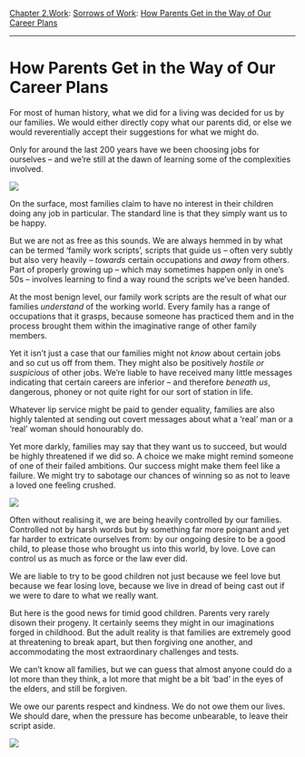 [Chapter 2.Work](https://www.theschooloflife.com/thebookoflife/category/work/): [Sorrows of Work](https://www.theschooloflife.com/thebookoflife/category/work/sorrows-of-work/): [How Parents Get in the Way of Our Career Plans](https://www.theschooloflife.com/thebookoflife/how-parents-get-in-the-way-of-our-career-plans/)

* * *

# How Parents Get in the Way of Our Career Plans

For most of human history, what we did for a living was decided for us by our families. We would either directly copy what our parents did, or else we would reverentially accept their suggestions for what we might do.

Only for around the last 200 years have we been choosing jobs for ourselves – and we’re still at the dawn of learning some of the complexities involved.

![](https://uploads2.wikiart.org/images/richard-dadd/portrait-of-a-young-man-1853.jpg)

On the surface, most families claim to have no interest in their children doing any job in particular. The standard line is that they simply want us to be happy.

But we are not as free as this sounds. We are always hemmed in by what can be termed ‘family work scripts’, scripts that guide us – often very subtly but also very heavily – _towards_ certain occupations and _away_ from others. Part of properly growing up – which may sometimes happen only in one’s 50s – involves learning to find a way round the scripts we’ve been handed.

At the most benign level, our family work scripts are the result of what our families _understand_ of the working world. Every family has a range of occupations that it grasps, because someone has practiced them and in the process brought them within the imaginative range of other family members.

Yet it isn’t just a case that our families might not _know_ about certain jobs and so cut us off from them. They might also be positively _hostile or suspicious_ of other jobs. We’re liable to have received many little messages indicating that certain careers are inferior – and therefore _beneath&nbsp;us_, dangerous, phoney or not quite right for our sort of station in life.

Whatever lip service might be paid to gender equality, families are also highly talented at sending out covert messages about what a ‘real’ man or a ‘real’ woman should honourably do.

Yet more darkly, families may say that they want us to succeed, but would be highly threatened if we did so. A choice we make might remind someone of one of their failed ambitions. Our success might make them feel like a failure. We might try to sabotage our chances of winning so as not to leave a loved one feeling crushed.

![](https://s-media-cache-ak0.pinimg.com/564x/38/7b/b1/387bb19bd852387d375799a5edbf9c1c.jpg)

Often without realising it, we are being heavily controlled by our families. Controlled not by harsh words but by something far more poignant and yet far harder to extricate ourselves from: by our ongoing desire to be a good child, to please those who brought us into this world, by love. Love can control us as much as force or the law ever did.

We are liable to try to be good children not just because we feel love but because we fear losing love, because we live in dread of being cast out if we were to dare to what we really want.

But here is the good news for timid good children. Parents very rarely disown their progeny. It certainly seems they might in our imaginations forged in childhood. But the adult reality is that families are extremely good at threatening to break apart, but then forgiving one another, and accommodating the most extraordinary challenges and tests.

We can’t know all families, but we can guess that almost anyone could do a lot more than they think, a lot more that might be a bit ‘bad’ in the eyes of the elders, and still be forgiven.

We owe our parents respect and kindness. We do not owe them our lives. We should dare, when the pressure has become unbearable, to leave their script aside.

[![](https://img.youtube.com/vi/82aa881dpr0/0.jpg)](https://www.youtube.com/embed/82aa881dpr0 '')
